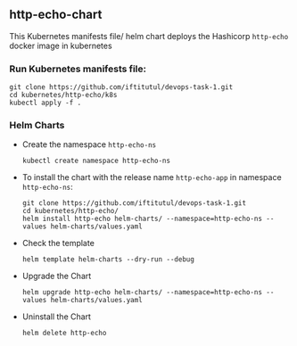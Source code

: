 http-echo-chart
---------------

This Kubernetes manifests file/ helm chart deploys the Hashicorp `http-echo` docker image in kubernetes


### Run Kubernetes manifests file:
   ```
   git clone https://github.com/iftitutul/devops-task-1.git
   cd kubernetes/http-echo/k8s
   kubectl apply -f .
   ```

### Helm Charts

- Create the namespace `http-echo-ns`
  
  `kubectl create namespace http-echo-ns`

  
- To install the chart with the release name `http-echo-app` in namespace `http-echo-ns`:

  ```
  git clone https://github.com/iftitutul/devops-task-1.git
  cd kubernetes/http-echo/
  helm install http-echo helm-charts/ --namespace=http-echo-ns --values helm-charts/values.yaml
  ```

- Check the template
  
  `helm template helm-charts --dry-run --debug`

- Upgrade the Chart 

  `helm upgrade http-echo helm-charts/ --namespace=http-echo-ns --values helm-charts/values.yaml`

- Uninstall the Chart

  `helm delete http-echo`
